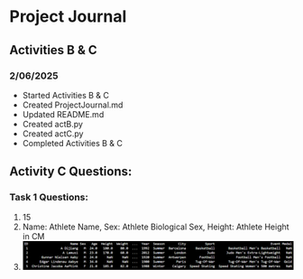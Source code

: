 # Project Journal

## Activities B & C

### 2/06/2025
- Started Activities B & C
- Created ProjectJournal.md
- Updated README.md
- Created actB.py
- Created actC.py
- Completed Activities B & C

## Activity C Questions:
### Task 1 Questions:
1. 15
2. Name: Athlete Name, Sex: Athlete Biological Sex, Height: Athlete Height in CM
3. ![First 5 rows of athlete_events.csv](image.png)

